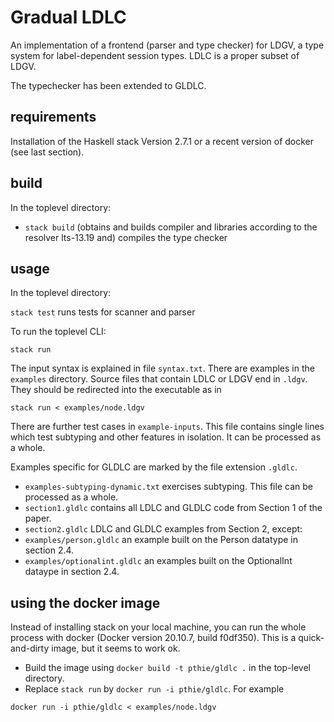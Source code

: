 # Gradual LDLC

An implementation of a frontend (parser and type checker) for LDGV, a
type system for label-dependent session types.
LDLC is a proper subset of LDGV.

The typechecker has been extended to GLDLC.

## requirements

Installation of the Haskell stack Version 2.7.1 or a recent version of
docker (see last section).

## build

In the toplevel directory:

* `stack build` (obtains and builds compiler and libraries according to
  the resolver lts-13.19 and) compiles the type checker

## usage

In the toplevel directory:

`stack test` runs tests for scanner and parser 

To run the toplevel CLI:

`stack run`

The input syntax is explained in file `syntax.txt`.
There are examples in the `examples` directory. Source files that
contain LDLC or LDGV end in `.ldgv`. They should be redirected into the executable as in

`stack run < examples/node.ldgv`

There are further test cases in `example-inputs`. This file contains
single lines which test subtyping and other features in isolation. It
can be processed as a whole.

Examples specific for GLDLC are marked by the file extension `.gldlc`.

* `examples-subtyping-dynamic.txt` exercises subtyping. This file can be processed as a whole.
* `section1.gldlc` contains all LDLC and GLDLC code from Section 1 of the paper.
* `section2.gldlc` LDLC and GLDLC examples from Section 2, except:
* `examples/person.gldlc` an example built on the Person datatype in section 2.4.
* `examples/optionalint.gldlc` an examples built on the OptionalInt dataype in section 2.4.

## using the docker image

Instead of installing stack on your local machine, you can run the
whole process with docker (Docker version 20.10.7, build
f0df350). This is a quick-and-dirty image, but it seems to work ok.

* Build the image using `docker build -t pthie/gldlc .` in the top-level directory.
* Replace `stack run` by `docker run -i pthie/gldlc`. For example

`docker run -i pthie/gldlc < examples/node.ldgv`

